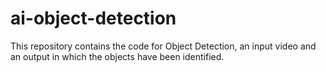 # ai-object-detection
This repository contains the code for Object Detection, an input video and an output in which the objects have been identified.
